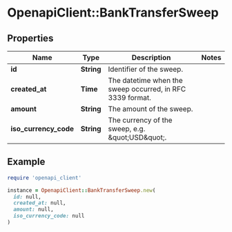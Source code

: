 # OpenapiClient::BankTransferSweep

## Properties

| Name | Type | Description | Notes |
| ---- | ---- | ----------- | ----- |
| **id** | **String** | Identifier of the sweep. |  |
| **created_at** | **Time** | The datetime when the sweep occurred, in RFC 3339 format. |  |
| **amount** | **String** | The amount of the sweep. |  |
| **iso_currency_code** | **String** | The currency of the sweep, e.g. \&quot;USD\&quot;. |  |

## Example

```ruby
require 'openapi_client'

instance = OpenapiClient::BankTransferSweep.new(
  id: null,
  created_at: null,
  amount: null,
  iso_currency_code: null
)
```

